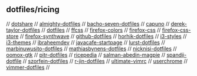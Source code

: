 ## dotfiles/ricing

// [dotshare](http://dotshare.it/)
// [almighty-dotfiles](https://github.com/addy-dclxvi/almighty-dotfiles)
// [bacho-seven-dotfiles](https://github.com/BachoSeven/dotfiles)
// [capuno](https://rice.capuno.cat/)
// [derek-taylor-dotfiles](https://gitlab.com/dwt1/dotfiles)
// [dotfiles](https://github.com/topics/dotfiles)
// [ffcss](https://github.com/ewen-lbh/ffcss)
// [firefox-colors](https://color.firefox.com/)
// [firefox-css](https://github.com/Blu3Jive001/Firefox-CSS)
// [firefox-css-store](https://firefoxcss-store.github.io/)
// [firefox-synthwave](https://github.com/ThomasQuan/Firefox_Synthwave_Script)
// [github-dotfiles](https://dotfiles.github.io/)
// [horhik-dotfiles](https://github.com/Horhik/dotfiles)
// [i3-styles](https://github.com/altdesktop/i3-style)
// [i3-themes](https://github.com/Kthulu120/i3wm-themes)
// [ibraheemdev](https://github.com/ibraheemdev/dotfiles)
// [javacafe-startpage](https://github.com/JavaCafe01/startpage)
// [lurst-dotfiles](https://github.com/LuRsT/Setup)
// [marbinuwusito-dotfiles](https://github.com/marbinuwusito/dontfiles)
// [mathiasbynens-dotfiles](https://github.com/mathiasbynens/dotfiles)
// [nicknisi-dotfiles](https://github.com/nicknisi/dotfiles)
// [oomox-gtk](https://ostechnix.com/oomox-customize-and-create-your-own-gtk2-gtk3-themes/)
// [pitr-dotfiles](https://github.com/pitr/config_files)
// [ricepedia](https://rizonrice.club/Main_Page)
// [salman-abedin-magpie](https://github.com/salman-abedin/magpie)
// [spandji-dotfile](https://github.com/spandanji/dotfiles)
// [szorfein-dotfiles](https://github.com/szorfein/dotfiles)
// [r-jin-dotfiles](https://gitlab.com/R-Jin/dots)
// [ultimate-vimrc](https://github.com/amix/vimrc)
// [userchrome](https://www.userchrome.org/)
// [vimmer-dotfiles](https://github.com/artur-shaik/vimmer-dotfiles#description)
//

